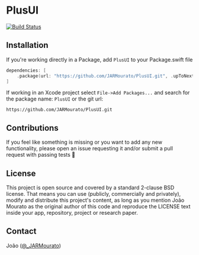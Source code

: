 # PlusUI

[![Build Status][build status badge]][build status]
<!--[![codebeat badge][codebeat status badge]][codebeat status]-->
<!--[![codeclimate badge][codeclimate status badge]][codeclimate status]-->
<!--[![codecov][codecov status badge]][codecov status]-->
<!--![Platforms][platforms badge]-->

<!--## Why would I use this?-->


## Installation

If you're working directly in a Package, add `PlusUI` to your Package.swift file

```swift
dependencies: [
    .package(url: "https://github.com/JARMourato/PlusUI.git", .upToNextMajor(from: "1.0.0")),
]
```

If working in an Xcode project select `File->Add Packages...` and search for the package name: `PlusUI` or the git url:

`https://github.com/JARMourato/PlusUI.git`

<!--## Usage-->

## Contributions

If you feel like something is missing or you want to add any new functionality, please open an issue requesting it and/or submit a pull request with passing tests 🙌

## License

This project is open source and covered by a standard 2-clause BSD license. That means you can use (publicly, commercially and privately), modify and distribute this project's content, as long as you mention João Mourato as the original author of this code and reproduce the LICENSE text inside your app, repository, project or research paper.

## Contact

João ([@_JARMourato](https://twitter.com/_JARMourato))

[build status]: https://github.com/JARMourato/PlusUI/actions?query=workflow%3ACI
[build status badge]: https://github.com/JARMourato/PlusUI/workflows/CI/badge.svg
<!--[codebeat status]: https://codebeat.co/projects/github-com-jarmourato-PlusUI-main-->
<!--[codebeat status badge]: -->
<!--[codeclimate status]: https://codeclimate.com/github/JARMourato/PlusUI/maintainability-->
<!--[codeclimate status badge]: -->
<!--[codecov status]: https://codecov.io/gh/JARMourato/PlusUI-->
<!--[codecov status badge]: -->
[platforms badge]: https://img.shields.io/static/v1?label=Platforms&message=iOS%20|%20macOS%20|%20tvOS%20|%20watchOS%20&color=brightgreen
